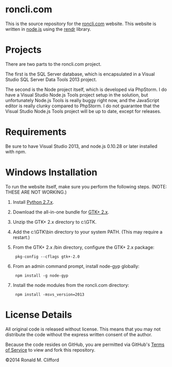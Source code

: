 roncli.com
==========

This is the source repository for the [roncli.com](http://www.roncli.com) website.  This website is written in [node.js](http://nodejs.org) using the [rendr](https://github.com/rendrjs/rendr) library.

Projects
========

There are two parts to the roncli.com project.

The first is the SQL Server database, which is encapsulated in a Visual Studio SQL Server Data Tools 2013 project.

The second is the Node project itself, which is developed via PhpStorm.  I do have a Visual Studio Node.js Tools project setup in the solution, but unfortunately Node.js Tools is really buggy right now, and the JavaScript editor is really clunky compared to PhpStorm.  I do not guarantee that the Visual Studio Node.js Tools project will be up to date, except for releases.

Requirements
============

Be sure to have Visual Studio 2013, and node.js 0.10.28 or later installed with npm.

Windows Installation
====================

To run the website itself, make sure you perform the following steps. (NOTE: THESE ARE NOT WORKING.)

1. Install [Python 2.7.x](https://www.python.org/downloads/).
2. Download the all-in-one bundle for [GTK+ 2.x](http://www.gtk.org/download/win32.php).
3. Unzip the GTK+ 2.x directory to c:\GTK.
4. Add the c:\GTK\bin directory to your system PATH.  (This may require a restart.)
5. From the GTK+ 2.x /bin directory, configure the GTK+ 2.x package:

        pkg-config --cflags gtk+-2.0

6. From an admin command prompt, install node-gyp globally:

        npm install -g node-gyp

7. Install the node modules from the roncli.com directory:

        npm install -msvs_version=2013

License Details
===============

All original code is released without license.  This means that you may not distribute the code without the express written consent of the author.

Because the code resides on GitHub, you are permitted via GitHub's [Terms of Service](http://help.github.com/articles/github-terms-of-service) to view and fork this repository.

©2014 Ronald M. Clifford
